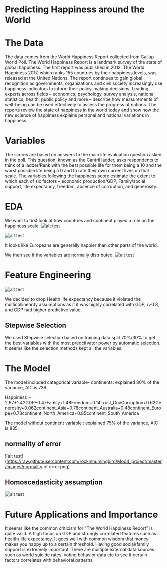 # Predicting Happiness around the World
# The Data
The data comes from the World Happiness Report collected from Gallup World Poll. The World Happiness Report is a landmark survey of the state of global happiness. The first report was published in 2012. The World Happiness 2017, which ranks 155 countries by their happiness levels, was released at the United Nations. The report continues to gain global recognition as governments, organizations and civil society increasingly use happiness indicators to inform their policy-making decisions. Leading experts across fields – economics, psychology, survey analysis, national statistics, health, public policy and more – describe how measurements of well-being can be used effectively to assess the progress of nations. The reports review the state of happiness in the world today and show how the new science of happiness explains personal and national variations in happiness.

# Variables
The scores are based on answers to the main life evaluation question asked in the poll. This question, known as the Cantril ladder, asks respondents to think of a ladder/Rank with the best possible life for them being a 10 and the worst possible life being a 0 and to rate their own current lives on that scale. The variables following the happiness score estimate the extent to which each of six factors – economic production/GDP, Family/social support, life expectancy, freedom, absence of corruption, and generosity.

# EDA
We want to first look at how countries and continent played a role on the happiness scale.
![alt test](https://raw.githubusercontent.com/rockinhumingbird/Mod4_project/master/images/continentshappiness.png)



![alt test](https://raw.githubusercontent.com/rockinhumingbird/Mod4_project/master/images/map.png)


It looks like Europeans are generally happier than other parts of the world.

We then see if the variables are normally distributed.
![alt test](https://raw.githubusercontent.com/rockinhumingbird/Mod4_project/master/images/featurescorrelation.png)


# Feature Engineering
![alt test](https://raw.githubusercontent.com/rockinhumingbird/Mod4_project/master/images/cor.png)

We decided to drop Health life expectancy because it violated the multicollinearity assumptions as it it was highly correlated with GDP, r>0.8, and GDP had higher predictive value. 

## Stepwise Selection
We used Stepwise selection based on training data split 70%/30% to get the best variables with the most predcitvator power by automatic selection.
It seems like the selection methods kept all the variables.

# The Model
The model included categorical variable- continents: explained 80% of the variance, AIC is 736.

Happiness ~ 2.87+1.42GDP+0.47Family+1.48Freedom+0.14Trust_GovCorruption+0.62Generosity+0.062continent_Asia+0.78continent_Australia+0.48continent_Europe+0.78continent_North_America+0.85continent_South_America

The model without continent variable : explained 75% of the variance, AIC is 835.

## normality of error 
![alt test](https://raw.githubusercontent.com/rockinhumingbird/Mod4_project/master/images/normality of error.png)

## Homoscedasticity assumption
![alt test](https://raw.githubusercontent.com/rockinhumingbird/Mod4_project/master/images/residualpolot.png)




# Future Applications and Importance

It seems like the common criticism for "The World Happiness Report" is quite valid. A high focus on GDP and strongly correlated features such as health/ life expectancy.
It goes well with common wisdom that money makes you happy up to a certain threshold. Having good social/family support is extremely important. 
There are multiple external data sources such as world suicide rates, voting behavior data etc to see if certain factors correlates with behavioral patterns. 

